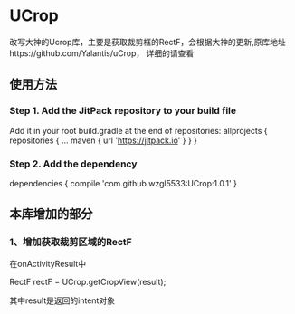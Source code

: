 # UCrop

改写大神的Ucrop库，主要是获取裁剪框的RectF，会根据大神的更新,原库地址https://github.com/Yalantis/uCrop，
详细的请查看

## 使用方法

### Step 1. Add the JitPack repository to your build file

Add it in your root build.gradle at the end of repositories:
allprojects {
		repositories {
			...
			maven { url 'https://jitpack.io' }
		}
	}

### Step 2. Add the dependency

dependencies {
	        compile 'com.github.wzgl5533:UCrop:1.0.1'
	}

## 本库增加的部分

### 1、增加获取裁剪区域的RectF

在onActivityResult中

RectF rectF = UCrop.getCropView(result);

其中result是返回的intent对象
